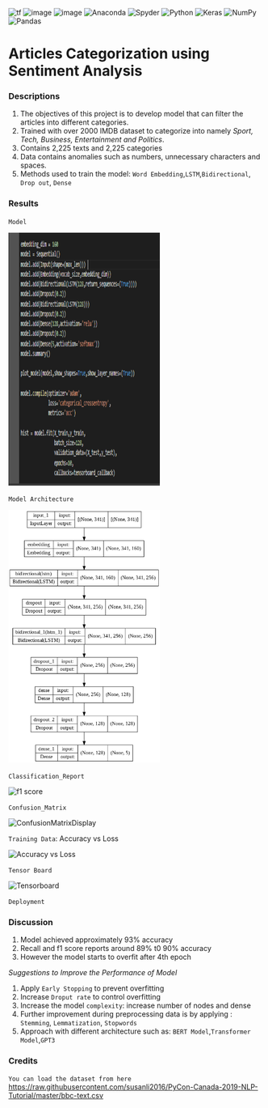  <a><img alt='tf' src="https://img.shields.io/badge/TensorFlow-FF6F00?style=for-the-badge&logo=tensorflow&logoColor=white"></a>
 <a><img alt = 'image' src="https://img.shields.io/badge/Spyder%20Ide-FF0000?style=for-the-badge&logo=spyder%20ide&logoColor=white"></a>
 <a><img alt = 'image' src="https://img.shields.io/badge/Python-14354C?style=for-the-badge&logo=python&logoColor=white"></a>
![Anaconda](https://img.shields.io/badge/Anaconda-%2344A833.svg?style=for-the-badge&logo=anaconda&logoColor=white)
![Spyder](https://img.shields.io/badge/Spyder-838485?style=for-the-badge&logo=spyder%20ide&logoColor=maroon)
![Python](https://img.shields.io/badge/python-3670A0?style=for-the-badge&logo=python&logoColor=ffdd54)
![Keras](https://img.shields.io/badge/Keras-%23D00000.svg?style=for-the-badge&logo=Keras&logoColor=white)
![NumPy](https://img.shields.io/badge/numpy-%23013243.svg?style=for-the-badge&logo=numpy&logoColor=white)
![Pandas](https://img.shields.io/badge/pandas-%23150458.svg?style=for-the-badge&logo=pandas&logoColor=white)

# Articles Categorization using Sentiment Analysis

### Descriptions
1) The objectives of this project is to develop model that can filter the articles into different categories. 
2) Trained with over 2000 IMDB dataset to categorize into namely *Sport, Tech, Business, Entertainment and Politics*.
3) Contains 2,225 texts and 2,225 categories
4) Data contains anomalies such as numbers, unnecessary characters and spaces.
5) Methods used to train the model: `Word Embedding`,`LSTM`,`Bidirectional`, `Drop out`, `Dense`

### Results
`Model`

<img src="plot and result/model.png" alt="model" style="width:300px;height:500px;">

`Model Architecture`

<img src="plot and result/model_architecture.png" alt="model" style="width:300px;height:500px;">

`Classification_Report`

![f1 score](https://user-images.githubusercontent.com/106902414/175312316-c9810334-080f-4989-9368-05e97f34ff6b.PNG)


`Confusion_Matrix`

![ConfusionMatrixDisplay](https://user-images.githubusercontent.com/106902414/175311250-f123ba75-7939-47d0-a713-a65ffe406b81.PNG)


`Training Data`: Accuracy vs Loss

![Accuracy vs Loss](https://user-images.githubusercontent.com/106902414/175311307-27a93a1c-d5c5-46e8-a77d-37b39c7a3de2.PNG)

`Tensor Board`

![Tensorboard](https://user-images.githubusercontent.com/106902414/175311400-537e0db2-4273-4980-a54d-b6a1d8190086.PNG)


`Deployment`

### Discussion
1) Model achieved approximately 93% accuracy
2) Recall and f1 score reports around 89% t0 90% accuracy
3) However the model starts to overfit after 4th epoch

*Suggestions to Improve the Performance of Model*

1) Apply `Early Stopping` to prevent overfitting
2) Increase `Droput rate` to control overfitting
3) Increase the model `complexity`: increase number of nodes and dense
4) Further improvement during preprocessing data is by applying : `Stemming`, `Lemmatization`, `Stopwords`
5) Approach with different architecture such as: `BERT Model`,`Transformer Model`,`GPT3`

### Credits
`You can load the dataset from here`
https://raw.githubusercontent.com/susanli2016/PyCon-Canada-2019-NLP-Tutorial/master/bbc-text.csv


